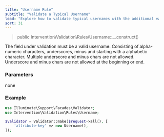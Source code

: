 ```yaml
---
title: "Username Rule"
subtitle: "Validate a Typical Username"
lead: "Explore how to validate typical usernames with the additional validation rules of Intervention Validation for your Laravel application."
sort: 31
---
```


> public Intervention\Validation\Rules\Username::__construct()

The field under validation must be a valid username. Consisting of alpha-numeric characters, underscores, minus and starting with a alphabetic character. Multiple underscore and minus chars are not allowed. Underscore and minus chars are not allowed at the beginning or end.

### Parameters

none

### Example

```php
use Illuminate\Support\Facades\Validator;
use Intervention\Validation\Rules\Username;

$validator = Validator::make($request->all(), [
    'attribute-key' => new Username(),
]);
```
